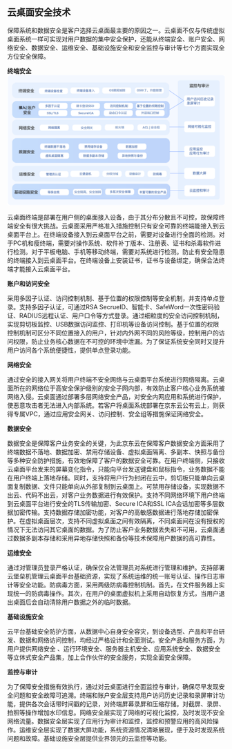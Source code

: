 ##  云桌面安全技术

保障系统和数据安全是客户选择云桌面最主要的原因之一。云桌面不仅与传统虚拟桌面系统一样可实现对用户数据的集中安全保护，还能从终端安全、账户安全、网络安全、数据安全、运维安全、基础设施安全和安全监控与审计等七个方面实现全方位安全保障。

**终端安全**
![image](../../../../image/whitepaper/桌面-终端安全.png)

云桌面终端是部署在用户侧的桌面接入设备，由于其分布分散且不可控，故保障终端安全有很大挑战。云桌面采用严格准入措施控制只有安全可靠的终端能接入到云桌面平台上。在终端设备接入到云桌面平台之前，需要对设备进行全面的检测。对于PC机和瘦终端，需要对操作系统、软件补丁版本、注册表、证书和杀毒软件进行检测。对于平板电脑、手机等移动终端，需要对系统进行检测。防止有安全隐患的终端接入到云桌面平台。在终端设备上安装证书，证书与设备绑定，确保合法终端才能接入云桌面平台。                                          

**账户和访问安全**

采用多因子认证、访问控制机制、基于位置的权限控制等安全机制，并支持单点登录。支持多因子认证，可通过RSA SecrueID、智能卡、SafeWord一次性密码验证、RADIUS远程认证、用户口令等方式登录。通过细粒度的安全访问控制机制，实现剪切板监控、USB数据访问监控、打印机等设备访问控制。基于位置的权限控制机制可区分不同位置接入的用户，针对内外网不同的风险等级，控制用户的访问权限，防止业务核心数据在不可控的环境中泄漏。为了保证系统安全同时又提升用户访问各个系统便捷性，提供单点登录功能。

**网络安全**

通过安全的接入网关将用户终端不安全网络与云桌面平台系统进行网络隔离。云桌面所在的网络位于高安全保护级别的安全子网内部，有效防止客户核心业务系统被网络入侵。云桌面通过部署多层网络安全产品，对安全内网应用和系统进行保护，使恶意攻击者无法进入内部系统。若客户将桌面系统部署在京东云公有云上，则获得专属VPC，通过应用安全网关、访问控制、安全组等措施保证网络安全。

**数据安全**

数据安全是保障客户业务安全的关键，为此京东云在保障客户数据安全方面采用了终端数据不落地、数据加密、禁用存储设备、虚拟桌面隔离、多副本、快照与备份等多种安全防护措施，有效地保障了客户的数据安全可靠。在用户终端侧，只接收云桌面平台发来的屏幕变化指令，只能向平台发送键盘和鼠标指令，业务数据不能在用户终端上落地存储。同时，支持将用户行为封闭在云中，剪切板只能单向云桌面复制数据、文件只能单向从外部复制到云桌面上。可禁用存储设备，实现数据不出云、代码不出云，对客户业务数据进行有效保护。支持不同网络环境下用户终端到云桌面平台进行安全的TLS传输加密、Secure ICA和SSL ICA会话加密等多层数据加密传输。支持数据存储加密功能，对客户的高敏感数据进行落地存储加密保护。在虚拟桌面层次，支持不同虚拟桌面之间有效隔离，不同桌面间在没有授权的情况下无法访问其它桌面的数据。为了防止客户业务数据丢失和不可用，云桌面通过数据多副本存储和采用异地存储快照和备份等技术保障用户数据的高可靠性。

**运维安全**

通过对管理员登录严格认证，确保仅合法管理员对系统进行管理和维护。支持部署云堡垒机管理云桌面平台基础资源，实现了系统运维的统一账号认证、操作日志审计等安全功能。防病毒方面，采用两级防病毒控制机制。首先，在文件服务器上实现统一的防病毒操作。其次，在用户的桌面虚拟机上采用自动恢复方式，当用户退出桌面后会自动清除用户数据之外的临时数据。

**基础设施安全**

云平台基础安全防护方面，从数据中心自身安全容灾，到设备选型、产品和平台研发、数据和网络访问控制，均经过严格设计和全面测试。安全产品和服务方面，为用户提供网络安全 、运行环境安全、服务器主机安全、应用系统安全、数据安全等立体式安全产品集，加上合作伙伴的安全服务，实现全面安全保障。

**监控与审计**

为了保障安全措施有效执行，通过对云桌面进行全面监控与审计，确保尽早发现安全问题和安全故障可追溯。终端和账户安全层支持用户访问历史记录和录屏审计功能，提供各次会话带时间戳的记录，对终端屏幕录屏和压缩存储。对截屏、录屏、拍照等操作增加水印信息。网络安全层实现了网络的可视化监控，及时发现不安全网络流量。数据安全层实现了应用行为审计和监控，监控和预警应用的高风险操作。运维安全层实现了数据大屏功能，系统资源情况清晰展现，便于及时发现系统问题和故障。基础设施安全层提供业界领先的云监控等功能。

